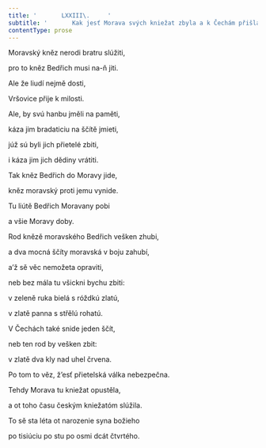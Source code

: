 ```yaml
---
title: '       LXXIII\.     '
subtitle: '       Kak jesť Morava svých kniežat zbyla a k Čechám přišla\.     '
contentType: prose
---
```


<section>

Moravský kněz nerodi bratru slúžiti,

pro to kněz Bedřich musi na-ň jiti.

Ale že liudí nejmě dosti,

Vršovice přije k milosti.

Ale, by svú hanbu jměli na paměti,

káza jim bradaticiu na ščítě jmieti,

júž sú byli jich přietelé zbiti,

i káza jim jich dědiny vrátiti.

Tak kněz Bedřich do Moravy jide,

kněz moravský proti jemu vynide.

Tu liútě Bedřich Moravany pobi

a všie Moravy doby.

Rod knězě moravského Bedřich vešken zhubi,

a dva mocná ščíty moravská v boju zahubí,

a’ž sě věc nemožeta opraviti,

neb bez mála tu všickni bychu zbiti:

v zeleně ruka bielá s róždkú zlatú,

v zlatě panna s střělú rohatú.

V Čechách také snide jeden ščít,

neb ten rod by vešken zbit:

v zlatě dva kly nad uhel črvena.

Po tom to věz, ž’esť přietelská válka nebezpečna.

Tehdy Morava tu kniežat opustěla,

a ot toho času českým kniežatóm slúžila.

To sě sta léta ot narozenie syna božieho

po tisiúciu po stu po osmi dcát čtvrtého.

</section>
